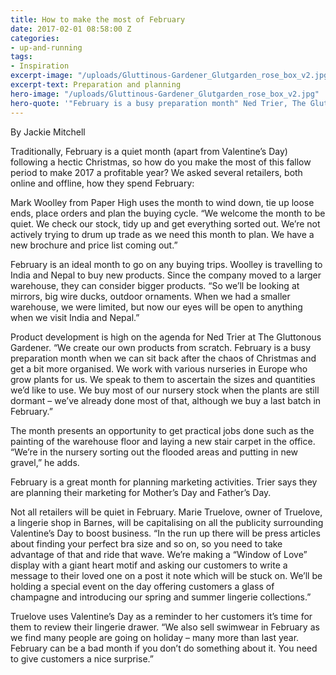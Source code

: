 ```yaml
---
title: How to make the most of February
date: 2017-02-01 08:58:00 Z
categories:
- up-and-running
tags:
- Inspiration
excerpt-image: "/uploads/Gluttinous-Gardener_Glutgarden_rose_box_v2.jpg"
excerpt-text: Preparation and planning
hero-image: "/uploads/Gluttinous-Gardener_Glutgarden_rose_box_v2.jpg"
hero-quote: '"February is a busy preparation month" Ned Trier, The Gluttonous Gardener'
---
```


By Jackie Mitchell

Traditionally, February is a quiet month (apart from Valentine’s Day) following a hectic Christmas, so how do you make the most of this fallow period to make 2017 a profitable year? We asked several retailers, both online and offline, how they spend February:

Mark Woolley from Paper High uses the month to wind down, tie up loose ends, place orders and plan the buying cycle. “We welcome the month to be quiet. We check our stock, tidy up and get everything sorted out. We’re not actively trying to drum up trade as we need this month to plan. We have a new brochure and price list coming out.”

February is an ideal month to go on any buying trips. Woolley is travelling to India and Nepal to buy new products. Since the company moved to a larger warehouse, they can consider bigger products. “So we’ll be looking at mirrors, big wire ducks, outdoor ornaments. When we had a smaller warehouse, we were limited, but now our eyes will be open to anything when we visit India and Nepal.”

Product development is high on the agenda for Ned Trier at The Gluttonous Gardener. “We create our own products from scratch. February is a busy preparation month when we can sit back after the chaos of Christmas and get a bit more organised. We work with various nurseries in Europe who grow plants for us. We speak to them to ascertain the sizes and quantities we’d like to use. We buy most of our nursery stock when the plants are still dormant – we’ve already done most of that, although we buy a last batch in February.”

The month presents an opportunity to get practical jobs done such as the painting of the warehouse floor and laying a new stair carpet in the office. “We’re in the nursery sorting out the flooded areas and putting in new gravel,” he adds.

February is a great month for planning marketing activities. Trier says they are planning their marketing for Mother’s Day and Father’s Day.

Not all retailers will be quiet in February. Marie Truelove, owner of Truelove, a lingerie shop in Barnes, will be capitalising on all the publicity surrounding Valentine’s Day to boost business. “In the run up there will be press articles about finding your perfect bra size and so on, so you need to take advantage of that and ride that wave. We’re making a “Window of Love” display with a giant heart motif and asking our customers to write a message to their loved one on a post it note which will be stuck on. We’ll be holding a special event on the day offering customers a glass of champagne and introducing our spring and summer lingerie collections.”

Truelove uses Valentine’s Day as a reminder to her customers it’s time for them to review their lingerie drawer. “We also sell swimwear in February as we find many people are going on holiday – many more than last year. February can be a bad month if you don’t do something about it. You need to give customers a nice surprise.”
